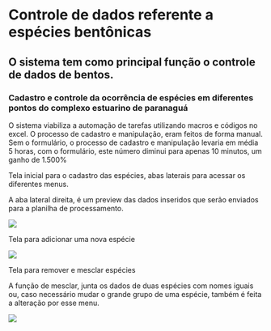 # Controle de dados referente a espécies bentônicas

## O sistema tem como principal função o controle de dados de bentos.

### Cadastro e controle da ocorrência de espécies em diferentes pontos do complexo estuarino de paranaguá

<p>O sistema viabiliza a automação de tarefas utilizando macros e códigos no excel. O processo de cadastro e manipulação, eram feitos de forma manual. Sem o formulário, o processo de cadastro e manipulação levaria em média 5 horas, com o formulário, este número diminui para apenas 10 minutos, um ganho de 1.500%<p/>

<p>Tela inicial para o cadastro das espécies, abas laterais para acessar os diferentes menus.</p>
<p>A aba lateral direita, é um preview das dados inseridos que serão enviados para a planilha de processamento.</p>
<img src="https://github.com/diogo-luiz/formulario_bentos/assets/110983855/67590dd7-8c08-47ec-b286-208b563b009a">
<p>Tela para adicionar uma nova espécie</p>
<img src="https://github.com/diogo-luiz/formulario_bentos/assets/110983855/038f6d84-1164-4ddd-a9c2-f5e6748cd94e">
<p>Tela para remover e mesclar espécies</p>
<p>A função de mesclar, junta os dados de duas espécies com nomes iguais ou, caso necessário mudar o grande grupo de uma espécie, também é feita a alteração por esse menu. </p>
<img src="https://github.com/diogo-luiz/formulario_bentos/assets/110983855/5509440f-4907-4fd6-8bf2-8875b7694cdd">
